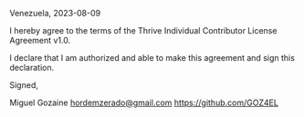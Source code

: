 Venezuela, 2023-08-09

I hereby agree to the terms of the Thrive Individual Contributor License
Agreement v1.0.

I declare that I am authorized and able to make this agreement and sign this
declaration.

Signed,

Miguel Gozaine hordemzerado@gmail.com https://github.com/GOZ4EL
